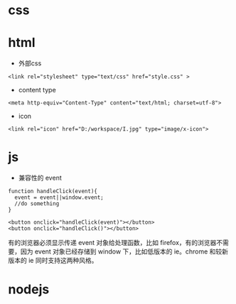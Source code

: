 # css

# html
* 外部css
```
<link rel="stylesheet" type="text/css" href="style.css" >
```
* content type
```
<meta http-equiv="Content-Type" content="text/html; charset=utf-8">
```
* icon
```
<link rel="icon" href="D:/workspace/I.jpg" type="image/x-icon">
```

# js
* 兼容性的 event
```
function handleClick(event){
  event = event||window.event;
  //do something
}

<button onclick="handleClick(event)"></button>
<button onclick="handleClick()"></button>
```
有的浏览器必须显示传递 event 对象给处理函数，比如 firefox，有的浏览器不需要，因为 event 对象已经存储到 window 下，比如低版本的 ie。chrome 和较新版本的 ie 同时支持这两种风格。

# nodejs

